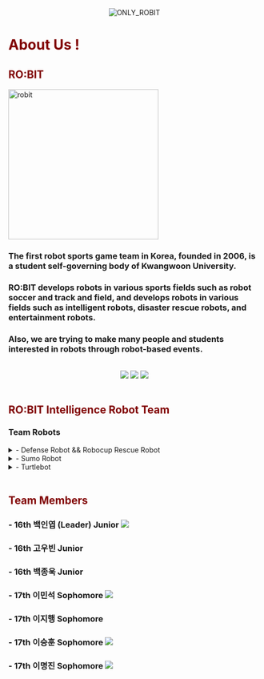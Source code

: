 <div align="center">
  <img src="https://github.com/RO-BIT-Intelligence-Robot-Team/.github/assets/66550892/72231510-433c-4d79-bad0-5860bae5eadc" alt="ONLY_ROBIT" />
</div>

# <span style="color: maroon;">About Us !</span>

## <span style="color: maroon;">RO:BIT</span>

<img src="https://github.com/RO-BIT-Intelligence-Robot-Team/.github/assets/66550892/b59dc275-0110-471d-8103-d11daec718af" alt="robit" width="300" height="300">

### The first robot sports game team in Korea, founded in 2006, is a student self-governing body of Kwangwoon University.

### RO:BIT develops robots in various sports fields such as robot soccer and track and field, and develops robots in various fields such as intelligent robots, disaster rescue robots, and entertainment robots.

### Also, we are trying to make many people and students interested in robots through robot-based events.

<br>
<div align="center">
<a href="https://robit.tistory.com/"><img src="https://img.shields.io/badge/Archive-orange?style=flat&logo=tistory&logoColor=white"/></a> <a href="https://www.youtube.com/@ROBIT_KOREA"><img src="https://img.shields.io/badge/Youtube-red?style=flat&logo=youtube&logoColor=white"/></a> <a href="https://www.instagram.com/robit_korea_official/"><img src="https://img.shields.io/badge/Youtube-purple?style=flat&logo=instagram&logoColor=white"/></a>

</div>
<br>

## <span style="color: maroon;">RO:BIT Intelligence Robot Team</span>

### Team Robots

<details>
  <summary> - Defense Robot && Robocup Rescue Robot </summary>
    <div align="center">
    </div>
</details>
<details>
  <summary> - Sumo Robot </summary>
    <div align="center">
    </div>
</details>
<details>
  <summary> - Turtlebot </summary>
    <div align="center">
    </div>
</details>

<br>

## <span style="color: maroon;">Team Members</span>

### - 16th 백인엽 (Leader) Junior <a href="https://github.com/INYUP-BAEK"><img src="https://img.shields.io/badge/GitHub-gray?style=flat&logo=github&logoColor=white"/></a>

### - 16th 고우빈 Junior

### - 16th 백종욱 Junior

### - 17th 이민석 Sophomore <a href="https://github.com/minseokle"><img src="https://img.shields.io/badge/GitHub-gray?style=flat&logo=github&logoColor=white"/></a>

### - 17th 이지행 Sophomore

### - 17th 이승훈 Sophomore <a href="https://github.com/Leeseunghun03"><img src="https://img.shields.io/badge/GitHub-gray?style=flat&logo=github&logoColor=white"/></a>

### - 17th 이명진 Sophomore <a href="https://github.com/mjlee111"><img src="https://img.shields.io/badge/GitHub-gray?style=flat&logo=github&logoColor=white"/></a>
